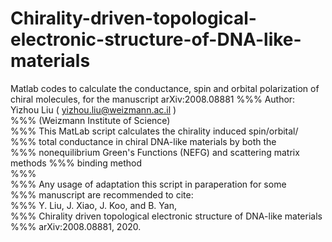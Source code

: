 # Chirality-driven-topological-electronic-structure-of-DNA-like-materials
Matlab codes to calculate the conductance, spin and orbital polarization of chiral molecules, for the manuscript arXiv:2008.08881
%%% Author: Yizhou Liu   (  yizhou.liu@weizmann.ac.il )                 
%%%         (Weizmann Institute of Science)                             
%%% This MatLab script calculates the chirality induced spin/orbital/   
%%% total conductance in chiral DNA-like materials by both the         
%%% nonequilibrium Green's Functions (NEFG) and scattering matrix methods
%%% binding method                                                      
%%%                                                                    
%%% Any usage of adaptation this script in paraperation for some        
%%% manuscript are recommended to cite:                                
%%% Y. Liu, J. Xiao, J. Koo, and B. Yan,                                
%%% Chirality driven topological electronic structure of DNA-like materials
%%% arXiv:2008.08881, 2020.                                            
                                                    
